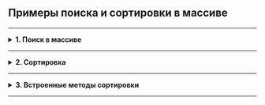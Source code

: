## Примеры поиска и сортировки в массиве

---

<details>
<summary><strong>1. Поиск в массиве</strong></summary>

### Линейный поиск (Linear Search)
Простой способ найти элемент в массиве.

```java
public class LinearSearch {
    public static int linearSearch(int[] arr, int target) {
        for (int i = 0; i < arr.length; i++) {
            if (arr[i] == target) {
                return i; // возвращаем индекс элемента
            }
        }
        return -1; // если не найден
    }

    public static void main(String[] args) {
        int[] numbers = {3, 5, 7, 9, 11};
        int index = linearSearch(numbers, 9);
        System.out.println("Индекс: " + index); // 3
    }
}
```

### Бинарный поиск (Binary Search)
Работает **только с отсортированным массивом**.

```java
import java.util.Arrays;

public class BinarySearchExample {
    public static void main(String[] args) {
        int[] numbers = {3, 5, 7, 9, 11};
        int index = Arrays.binarySearch(numbers, 9);
        System.out.println("Индекс: " + index); // 3
    }
}
```

</details>

---

<details>
<summary><strong>2. Сортировка</strong></summary>

### Пузырьковая сортировка (Bubble Sort)
Простой, но неэффективный метод.

```java
public class BubbleSort {
    public static void bubbleSort(int[] arr) {
        boolean swapped;
        for (int i = 0; i < arr.length - 1; i++) {
            swapped = false;
            for (int j = 0; j < arr.length - 1 - i; j++) {
                if (arr[j] > arr[j + 1]) {
                    // меняем местами
                    int temp = arr[j];
                    arr[j] = arr[j + 1];
                    arr[j + 1] = temp;
                    swapped = true;
                }
            }
            if (!swapped) break;
        }
    }

    public static void main(String[] args) {
        int[] numbers = {5, 2, 9, 1, 5, 6};
        bubbleSort(numbers);
        for (int num : numbers) {
            System.out.print(num + " ");
        }
    }
}
```

### Быстрая сортировка (QuickSort)
Более эффективный метод.

```java
public class QuickSort {
    public static void quickSort(int[] arr, int low, int high) {
        if (low < high) {
            int pivotIndex = partition(arr, low, high);
            quickSort(arr, low, pivotIndex - 1);
            quickSort(arr, pivotIndex + 1, high);
        }
    }

    private static int partition(int[] arr, int low, int high) {
        int pivot = arr[high];
        int i = low - 1;
        for (int j = low; j < high; j++) {
            if (arr[j] < pivot) {
                i++;
                // меняем местами
                int temp = arr[i];
                arr[i] = arr[j];
                arr[j] = temp;
            }
        }
        // ставим pivot на правильное место
        int temp = arr[i + 1];
        arr[i + 1] = arr[high];
        arr[high] = temp;
        return i + 1;
    }

    public static void main(String[] args) {
        int[] numbers = {5, 2, 9, 1, 5, 6};
        quickSort(numbers, 0, numbers.length - 1);
        for (int num : numbers) {
            System.out.print(num + " ");
        }
    }
}
```

</details>

---

<details>
<summary><strong>3. Встроенные методы сортировки</strong></summary>

### Arrays.sort()
Java уже предоставляет удобные методы.

```java
import java.util.Arrays;

public class BuiltInSort {
    public static void main(String[] args) {
        int[] numbers = {5, 2, 9, 1, 5, 6};
        Arrays.sort(numbers); // по возрастанию
        System.out.println(Arrays.toString(numbers));
    }
}
```

Для строк и объектов можно использовать компаратор:

```java
import java.util.Arrays;

public class SortStrings {
    public static void main(String[] args) {
        String[] names = {"Anna", "John", "Mike", "Bella"};
        Arrays.sort(names); // по алфавиту
        System.out.println(Arrays.toString(names));
    }
}
```

</details>

---
